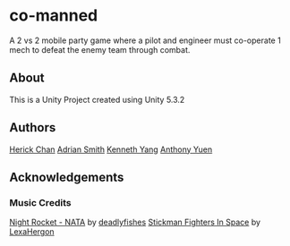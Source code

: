 # co-manned
A 2 vs 2 mobile party game where a pilot and engineer must co-operate 1 mech to defeat the enemy team through combat.

## About
This is a Unity Project created using Unity 5.3.2

## Authors
[Herick Chan](herickchan)
[Adrian Smith](ADrainSmith)
[Kenneth Yang](kennethy)
[Anthony Yuen](AnthonyYuen)

## Acknowledgements
### Music Credits
[Night Rocket - NATA](http://www.newgrounds.com/audio/listen/529022) by [deadlyfishes](http://deadlyfishes.newgrounds.com/)
[Stickman Fighters In Space](http://www.newgrounds.com/audio/listen/624521) by [LexaHergon](http://lexahergon.newgrounds.com/)

